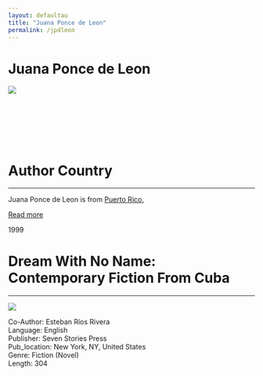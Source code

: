 ```yaml
---
layout: defaultau
title: "Juana Ponce de Leon"
permalink: /jpdleon
---
```

<!-- partial:index.partial.html -->
<div class="content">
     <h1>Juana Ponce de Leon</h1>
    <div class="quote">
        <div><img src="https://encrypted-tbn3.gstatic.com/images?q=tbn:ANd9GcR149bKETriM0LWgw60v0trW8QNIOgGnHg2Qn8vQafZRznks6EO" class="logo"></div>
    </div>
    <div class="timeline">
        <div style="padding-bottom:100px;"></div>
        <div class="block">
             <div class="date right"><p class="right">  </p></div>
            <div class="dot"></div>
            <div class="left first">
            <div class="author_country">
                <h1>Author Country</h1><hr>
          <div class="aclocation">  <p>Juana Ponce de Leon is from <a href="http://localhost:4000/62">Puerto Rico.</a></p></div>
              <div class="acreadmore">  <a href="https://es.wikipedia.org/wiki/Juana_Ponce_de_Le%C3%B3n" target="_blank">Read more</a></div>
            </div>
            </div>
         <div class="block">
            <div class="date left"><p class="left">1999</p></div>
            <div class="dot"></div>
            <div class="right">
                <h1>Dream With No Name: Contemporary Fiction From Cuba</h1><hr>
                <p><img src="https://m.media-amazon.com/images/I/51MiE-TDJpL._SX327_BO1,204,203,200_.jpg"></p>
                <p>
	    Co-Author:  Esteban Ríos Rivera  <br/>           
	    Language: English<br/>
                Publisher: Seven Stories Press<br/>
                Pub_location: New York, NY, United States<br/>
                Genre: Fiction (Novel)<br/>
                Length: 304<br/>                   </p>
            </div>
        </div>
